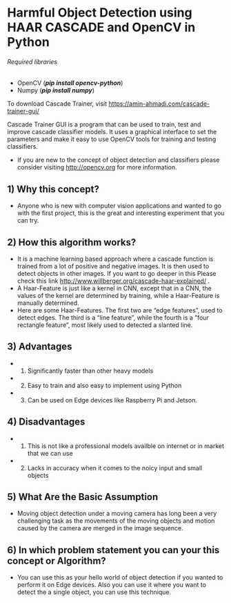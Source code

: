 # Harmful Object Detection using HAAR CASCADE and OpenCV in Python

###### Required libraries 
 * OpenCV (***pip install opencv-python***)
 * Numpy (***pip install numpy***)
 
To download Cascade Trainer, visit https://amin-ahmadi.com/cascade-trainer-gui/

Cascade Trainer GUI is a program that can be used to train, test and improve cascade classifier models. It uses a graphical interface to set the parameters and make it easy to use OpenCV tools for training and testing classifiers.
- If you are new to the concept of object detection and classifiers please consider visiting http://opencv.org for more information.
  
## 1)  Why this concept?
   - Anyone who is new with computer vision applications and wanted to go with the first project, this is the great and interesting experiment that you can try.
## 2)  How this algorithm works?
   - It is a machine learning based approach where a cascade function is trained from a lot of positive and negative images. It is then used to detect objects in other images. If you want to go deeper in this Please check this link http://www.willberger.org/cascade-haar-explained/  .
   - A Haar-Feature is just like a kernel in CNN, except that in a CNN, the values of the kernel are determined by training, while a Haar-Feature is manually determined.
   - Here are some Haar-Features. The first two are “edge features”, used to detect edges. The third is a “line feature”, while the fourth is a “four rectangle feature”, most likely used to detected a slanted line.

## 3)  Advantages
   - 1) Significantly faster than other heavy models
   - 2) Easy to train and also easy to implement using Python
   - 3) Can be used on Edge devices like Raspberry Pi and Jetson.
## 4)  Disadvantages
   - 1) This is not like a professional models availble on internet or in market that we can use
   - 2) Lacks in accuracy when it comes to the noicy input and small objects
## 5) What Are the Basic Assumption
   - Moving object detection under a moving camera has long been a very challenging task as the movements of the moving objects and motion caused by the camera are merged in the image sequence.
## 6) In which problem statement you can your this concept or Algorithm?
   - You can use this as your hello world of object detection if you wanted to perform it on Edge devices. Also you can use it where you want to detect the a single object, you can use this technique.
    
  
    
